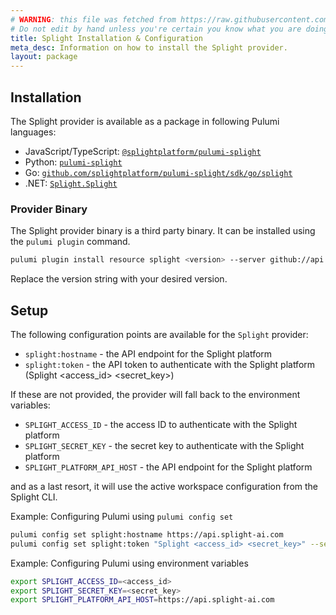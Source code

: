 ```yaml
---
# WARNING: this file was fetched from https://raw.githubusercontent.com/splightplatform/pulumi-splight/v1.2.8/docs/installation-configuration.md
# Do not edit by hand unless you're certain you know what you are doing!
title: Splight Installation & Configuration
meta_desc: Information on how to install the Splight provider.
layout: package
---
```


## Installation

The Splight provider is available as a package in following Pulumi languages:

* JavaScript/TypeScript: [`@splightplatform/pulumi-splight`](https://www.npmjs.com/package/@splightplatform/pulumi-splight)
* Python: [`pulumi-splight`](https://pypi.org/project/pulumi-splight/)
* Go: [`github.com/splightplatform/pulumi-splight/sdk/go/splight`](https://pkg.go.dev/github.com/splightplatform/pulumi-splight/sdk/go/splight)
* .NET: [`Splight.Splight`](https://www.nuget.org/packages/Splight.Splight)

### Provider Binary

The Splight provider binary is a third party binary. It can be installed using the `pulumi plugin` command.

```bash
pulumi plugin install resource splight <version> --server github://api.github.com/splightplatform
```

Replace the version string with your desired version.

## Setup

The following configuration points are available for the `Splight` provider:

- `splight:hostname` - the API endpoint for the Splight platform
- `splight:token` - the API token to authenticate with the Splight platform (Splight <access_id> <secret_key>)

If these are not provided, the provider will fall back to the environment variables:
- `SPLIGHT_ACCESS_ID` - the access ID to authenticate with the Splight platform
- `SPLIGHT_SECRET_KEY` - the secret key to authenticate with the Splight platform
- `SPLIGHT_PLATFORM_API_HOST` - the API endpoint for the Splight platform

and as a last resort, it will use the active workspace configuration from the Splight CLI.

Example: Configuring Pulumi using `pulumi config set`

```bash
pulumi config set splight:hostname https://api.splight-ai.com
pulumi config set splight:token "Splight <access_id> <secret_key>" --secret
```

Example: Configuring Pulumi using environment variables

```bash
export SPLIGHT_ACCESS_ID=<access_id>
export SPLIGHT_SECRET_KEY=<secret_key>
export SPLIGHT_PLATFORM_API_HOST=https://api.splight-ai.com
```
